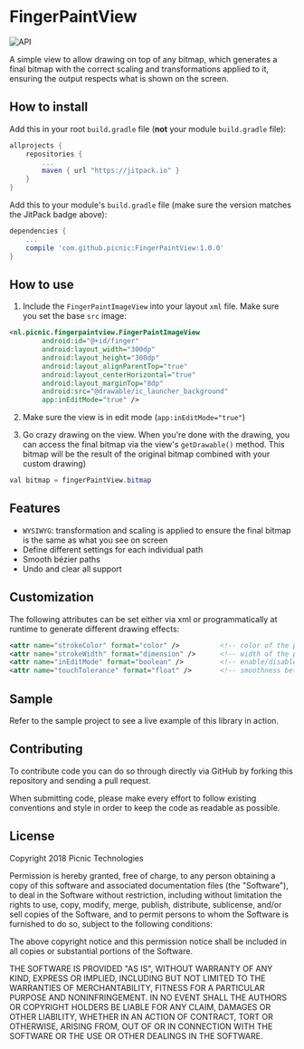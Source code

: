 # FingerPaintView
![API](https://img.shields.io/badge/API-21%2B-brightgreen.svg?style=flat)

A simple view to allow drawing on top of any bitmap, which generates a final bitmap with the correct scaling and transformations applied to it, ensuring the output respects what is shown on the screen.

## How to install

Add this in your root `build.gradle` file (**not** your module `build.gradle` file):

```gradle
allprojects {
	repositories {
		...
		maven { url "https://jitpack.io" }
	}
}
```

Add this to your module's `build.gradle` file (make sure the version matches the JitPack badge above):

```gradle
dependencies {
	...
	compile 'com.github.picnic:FingerPaintView:1.0.0'
}
```

## How to use

1. Include the `FingerPaintImageView` into your layout `xml` file. Make sure you set the base `src` image:

```xml
<nl.picnic.fingerpaintview.FingerPaintImageView
        android:id="@+id/finger"
        android:layout_width="300dp"
        android:layout_height="300dp"
        android:layout_alignParentTop="true"
        android:layout_centerHorizontal="true"
        android:layout_marginTop="8dp"
        android:src="@drawable/ic_launcher_background"
        app:inEditMode="true" />
```

2. Make sure the view is in edit mode (`app:inEditMode="true"`)

3. Go crazy drawing on the view. When you're done with the drawing, you can access the final bitmap
via the view's `getDrawable()` method. This bitmap will be the result of the original bitmap combined with your custom drawing)
```java
val bitmap = fingerPaintView.bitmap
```

## Features
* `WYSIWYG`: transformation and scaling is applied to ensure the final bitmap is the same as what you see on screen
* Define different settings for each individual path
* Smooth bézier paths
* Undo and clear all support

## Customization
The following attributes can be set either via xml or programmatically at runtime to generate different drawing effects:

```xml
<attr name="strokeColor" format="color" />          <!-- color of the path -->
<attr name="strokeWidth" format="dimension" />      <!-- width of the path -->
<attr name="inEditMode" format="boolean" />         <!-- enable/disable drawing on the view -->
<attr name="touchTolerance" format="float" />       <!-- smoothness between paths -->
```

## Sample
Refer to the sample project to see a live example of this library in action.

## Contributing
To contribute code you can do so through directly via GitHub by forking this repository and sending a pull request.

When submitting code, please make every effort to follow existing conventions and style in order to keep the code as readable as possible.

## License

Copyright 2018 Picnic Technologies

Permission is hereby granted, free of charge, to any person obtaining a copy of this software and associated documentation files (the "Software"), to deal in the Software without restriction, including without limitation the rights to use, copy, modify, merge, publish, distribute, sublicense, and/or sell copies of the Software, and to permit persons to whom the Software is furnished to do so, subject to the following conditions:

The above copyright notice and this permission notice shall be included in all copies or substantial portions of the Software.

THE SOFTWARE IS PROVIDED "AS IS", WITHOUT WARRANTY OF ANY KIND, EXPRESS OR IMPLIED, INCLUDING BUT NOT LIMITED TO THE WARRANTIES OF MERCHANTABILITY, FITNESS FOR A PARTICULAR PURPOSE AND NONINFRINGEMENT. IN NO EVENT SHALL THE AUTHORS OR COPYRIGHT HOLDERS BE LIABLE FOR ANY CLAIM, DAMAGES OR OTHER LIABILITY, WHETHER IN AN ACTION OF CONTRACT, TORT OR OTHERWISE, ARISING FROM, OUT OF OR IN CONNECTION WITH THE SOFTWARE OR THE USE OR OTHER DEALINGS IN THE SOFTWARE.
